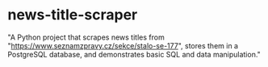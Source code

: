 # news-title-scraper
"A Python project that scrapes news titles from "https://www.seznamzpravy.cz/sekce/stalo-se-177", stores them in a PostgreSQL database, and demonstrates basic SQL and data manipulation."
